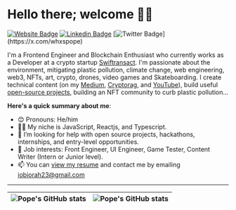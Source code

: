 # Hello there; welcome 👋🏾

 [![Website Badge](https://img.shields.io/badge/-pope-000000?style=for-the-badge&logo=Google-Chrome&logoColor=white&link=https://#)](#) [![Linkedin Badge](https://img.shields.io/badge/-ignatiusobiorah-blue?style=for-the-badge&logo=Linkedin&logoColor=white&link=https://www.linkedin.com/in/ignatius-obiorah-5242a6191/)](https://www.linkedin.com/in/ignatius-obiorah-5242a6191/) [![Twitter Badge](https://img.shields.io/badge/-@whoispope_-1ca0f1?style=for-the-badge&logo=twitter&logoColor=white&link=https://twitter.com/whoispope_)](https://x.com/whxspope)

I'm a Frontend Engineer and Blockchain Enthusiast who currently works as a Developer at a crypto startup [Swiftransact](#). I'm passionate about the environment, mitigating plastic pollution, climate change, web engineering, web3, NFTs, art, crypto, drones, video games and Skateboarding. I create technical content (on my [Medium](https://medium.com/@whoispope_), [Cryptorag](#), and [YouTube](https://www.youtube.com/channel/UC3GoStsuaNtM9aw3gzT8KyA/featured)), build useful [open-source projects](https://github.com/ignatiusobiorah), building an NFT community to curb plastic pollution...

**Here's a quick summary about me**:

- 😊 Pronouns: He/him
- 🧑‍💻 My niche is JavaScript, Reactjs, and Typescript.
- 💁 I’m looking for help with open source projects, hackathons, internships, and entry-level opportunities.
- 💼 Job interests: Front Engineer, UI Engineer, Game Tester, Content Writer (Intern or Junior level).
- 📫 You can [view my resume](https://docs.google.com/document/d/1dRT9CCBmQvUU85cK_YbNFF79doHATAkux1-EO_quo40/edit?usp=sharing) and contact me by emailing iobiorah23@gmail.com

---

| <img align="center" src="https://github-readme-stats.vercel.app/api?username=ignatiusobiorah&show_icons=true&include_all_commits=true&hide_border=true" alt="Pope's GitHub stats" /> | <img align="center" src="https://github-readme-stats.vercel.app/api/top-langs/?username=ignatiusobiorah&langs_count=8&layout=compact&hide_border=true" alt="Pope's GitHub stats" /> |
| ------------- | ------------- |
